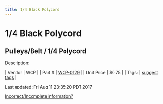 ```yaml
---
title: 1/4 Black Polycord
---
```


# 1/4 Black Polycord
## Pulleys/Belt / 1/4 Polycord
Description: 	 

| Vendor | WCP | 
| Part # | [WCP-0129](http://www.wcproducts.net/WCP-0129) | 
| Unit Price | $0.75 | 
| Tags: | [suggest tags](https://docs.google.com/forms/d/e/1FAIpQLSeWyY8v3RgOty-MyWmh9U0iivNYN_molChYyS-0U-o-kOAv_g/viewform) | 

Last updated: Fri Aug 11 23:35:20 PDT 2017

 [Incorrect/Incomplete information?](https://docs.google.com/forms/d/e/1FAIpQLSeWyY8v3RgOty-MyWmh9U0iivNYN_molChYyS-0U-o-kOAv_g/viewform)